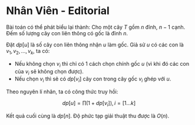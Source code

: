 # Nhân Viên - Editorial

Bài toán có thể phát biểu lại thành: Cho một cây $T$ gồm $n$ đỉnh, $n - 1$ cạnh. Đếm số lượng cây con liên thông có gốc là đỉnh $n$.

Đặt $dp[u]$ là số cây con liên thông nhận $u$ làm gốc. Giả sử $u$ có các con là $v_1, v_2,..., v_k,$ ta có:

- Nếu không chọn $v_i$ thì chỉ có $1$ cách chọn chính gốc $u$ (vì khi đó các con của $v_i$ sẽ không chọn được).
- Nếu chọn $v_i$ thì sẽ có $dp[v_i]$ cây con trong cây gốc $v_i$ ghép với $u$.

Theo nguyên lí nhân, ta có công thức truy hồi:

$$dp[u] = \prod(1 + dp[v_i]), i = [1...k]$$

Kết quả cuối cùng là $dp[n]$. Độ phức tạp giải thuật thu được là $O(n)$.
